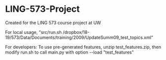# LING-573-Project
Created for the LING 573 course project at UW

For local usage, "src/run.sh /dropbox/18-19/573/Data/Documents/training/2009/UpdateSumm09\_test\_topics.xml"

For developers: To use pre-generated features, unzip test_features.zip, then modify run.sh to call main.py with option --load "test_features"
